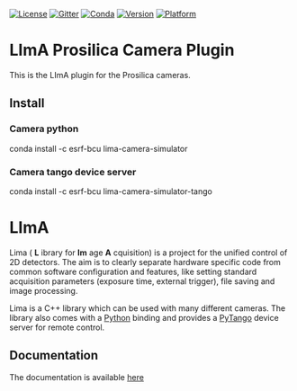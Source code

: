 [![License](https://img.shields.io/github/license/esrf-bliss/lima.svg?style=flat)](https://opensource.org/licenses/GPL-3.0)
[![Gitter](https://img.shields.io/gitter/room/esrf-bliss/lima.svg?style=flat)](https://gitter.im/esrf-bliss/LImA)
[![Conda](https://img.shields.io/conda/dn/esrf-bcu/lima-camera-prosilica.svg?style=flat)](https://anaconda.org/esrf-bcu)
[![Version](https://img.shields.io/conda/vn/esrf-bcu/lima-camera-prosilica.svg?style=flat)](https://anaconda.org/esrf-bcu)
[![Platform](https://img.shields.io/conda/pn/esrf-bcu/lima-camera-prosilica.svg?style=flat)](https://anaconda.org/esrf-bcu)

# LImA Prosilica Camera Plugin

This is the LImA plugin for the Prosilica cameras.

## Install

### Camera python

conda install -c esrf-bcu lima-camera-simulator

### Camera tango device server

conda install -c esrf-bcu lima-camera-simulator-tango

# LImA

Lima ( **L** ibrary for **Im** age **A** cquisition) is a project for the unified control of 2D detectors. The aim is to clearly separate hardware specific code from common software configuration and features, like setting standard acquisition parameters (exposure time, external trigger), file saving and image processing.

Lima is a C++ library which can be used with many different cameras. The library also comes with a [Python](http://python.org) binding and provides a [PyTango](http://pytango.readthedocs.io/en/stable/) device server for remote control.

## Documentation

The documentation is available [here](https://lima1.readthedocs.io/)

